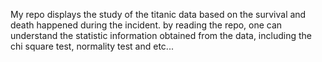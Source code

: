 My repo displays the study of the titanic data based on the survival and death happened during the incident. by reading the repo, one can understand the statistic information obtained from the data, including the chi square test, normality test and etc...